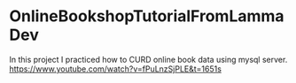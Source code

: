 # OnlineBookshopTutorialFromLammaDev

In this project I practiced how to CURD online book data using mysql server.
https://www.youtube.com/watch?v=fPuLnzSjPLE&t=1651s
